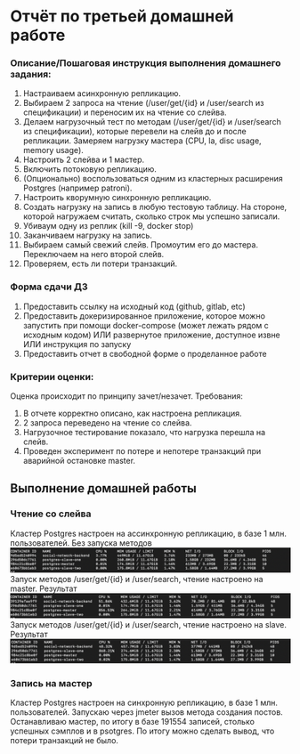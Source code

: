 # Отчёт по третьей домашней работе
### Описание/Пошаговая инструкция выполнения домашнего задания:
1. Настраиваем асинхронную репликацию.
2. Выбираем 2 запроса на чтение (/user/get/{id} и /user/search из спецификации) и переносим их на чтение со слейва.
3. Делаем нагрузочный тест по методам (/user/get/{id} и /user/search из спецификации), которые перевели на слейв до и после репликации. Замеряем нагрузку мастера (CPU, la, disc usage, memory usage).
4. Настроить 2 слейва и 1 мастер.
5. Включить потоковую репликацию.
6. (Опционально) воспользоваться одним из кластерных расширения Postgres (например patroni).
7. Настроить кворумную синхронную репликацию.
8. Создать нагрузку на запись в любую тестовую таблицу. На стороне, которой нагружаем считать, сколько строк мы успешно записали.
9. Убиваум одну из реплик (kill -9, docker stop)
10. Заканчиваем нагрузку на запись.
11. Выбираем самый свежий слейв. Промоутим его до мастера. Переключаем на него второй слейв.
12. Проверяем, есть ли потери транзакций.

### Форма сдачи ДЗ
1. Предоставить ссылку на исходный код (github, gitlab, etc)
2. Предоставить докеризированное приложение, которое можно запустить при помощи docker-compose (может лежать рядом с исходным кодом) ИЛИ развернутое приложение, доступное извне ИЛИ инструкция по запуску
3. Предоставить отчет в свободной форме о проделанное работе

### Критерии оценки:
Оценка происходит по принципу зачет/незачет.
Требования:
1. В отчете корректно описано, как настроена репликация.
2. 2 запроса переведено на чтение со слейва.
3. Нагрузочное тестирование показало, что нагрузка перешла на слейв.
4. Проведен эксперимент по потере и непотере транзакций при аварийной остановке master.

## Выполнение домашней работы
### Чтение со слейва
Кластер Postgres настроен на ассинхронную репликацию, в базе 1 млн. пользователей.
Без запуска методов
![without_read](./without_read.png)
Запуск методов /user/get/{id} и /user/search, чтение настроено на master. Результат
![read_from_master](./read_from_master.png)
Запуск методов /user/get/{id} и /user/search, чтение настроено на slave. Результат
![read_from_master](./read_from_slave.png)

### Запись на мастер
Кластер Postgres настроен на синхронную репликацию, в базе 1 млн. пользователей.
Запускаю через jmeter вызов метода создания постов. Останавливаю мастер, по итогу в базе 191554 записей, столько успешных сэмплов и в psotgres.
По итогу можно сделать вывод, что потери транзакций не было.